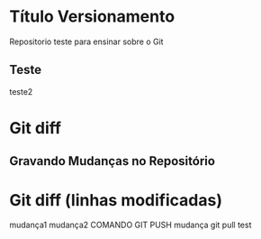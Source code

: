 # Título Versionamento

Repositorio teste para ensinar sobre o Git

## Teste

teste2

# Git diff
## Gravando Mudanças no Repositório
# Git diff (linhas modificadas)
mudança1
mudança2
COMANDO GIT PUSH
mudança git pull
test
